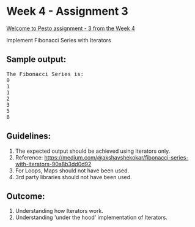 # Week 4 - Assignment 3

[Welcome to Pesto assignment - 3 from the Week 4](https://pestotech.teachable.com/courses/1782350/lectures/40231555)

Implement Fibonacci Series with Iterators

## Sample output:

<pre>
The Fibonacci Series is:
0
1
1
2
3
5
8
</pre>

## Guidelines:

1. The expected output should be achieved using Iterators only.
2. Reference: https://medium.com/@akshayshekokar/fibonacci-series-with-iterators-90a8b3dd0d92
3. For Loops, Maps should not have been used.
4. 3rd party libraries should not have been used.

## Outcome:

1. Understanding how Iterators work.
2. Understanding 'under the hood' implementation of Iterators.
